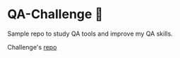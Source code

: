 # QA-Challenge 📓

Sample repo to study QA tools and improve my QA skills.

Challenge's [repo](https://www.serasa.com.br/)

